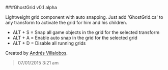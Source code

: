 ###GhostGrid v0.1 alpha


Lightweight grid component with auto snapping. Just add 'GhostGrid.cs' to any
transform to activate the grid for him and his children.

- ALT + S = Snap all game objects in the grid for the selected transform
- ALT + A = Enable auto snap in the grid for the selected grid
- ALT + D = Disable all running grids


Created by [Andrés Villalobos](http://twitter.com/matnesis).
> 07/01/2015 3:21 am
